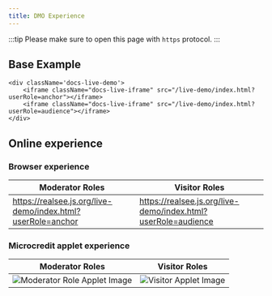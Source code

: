```yaml
---
title: DMO Experience
---
```


:::tip Please make sure to open this page with `https` protocol. 
:::

## Base Example

```mdx-code-block
<div className='docs-live-demo'>
    <iframe className="docs-live-iframe" src="/live-demo/index.html?userRole=anchor"></iframe>
    <iframe className="docs-live-iframe" src="/live-demo/index.html?userRole=audience"></iframe>
</div>
```

## Online experience

### Browser experience

| Moderator Roles                                             | Visitor Roles                                                 |
| ----------------------------------------------------------- | ------------------------------------------------------------- |
| https://realsee.js.org/live-demo/index.html?userRole=anchor | https://realsee.js.org/live-demo/index.html?userRole=audience |


### Microcredit applet experience

| Moderator Roles                                                                                                        | Visitor Roles                                                                                                   |
| ---------------------------------------------------------------------------------------------------------------------- | --------------------------------------------------------------------------------------------------------------- |
| ![Moderator Role Applet Image](http://vrlab-public.ljcdn.com/common/file/web/155467a9-e08d-4cdc-90bf-f8abccc1581c.png) | ![Visitor Applet Image](http://vrlab-public.ljcdn.com/common/file/web/9e8e0891-88fb-4e53-a9a6-794b5e430c07.png) |


